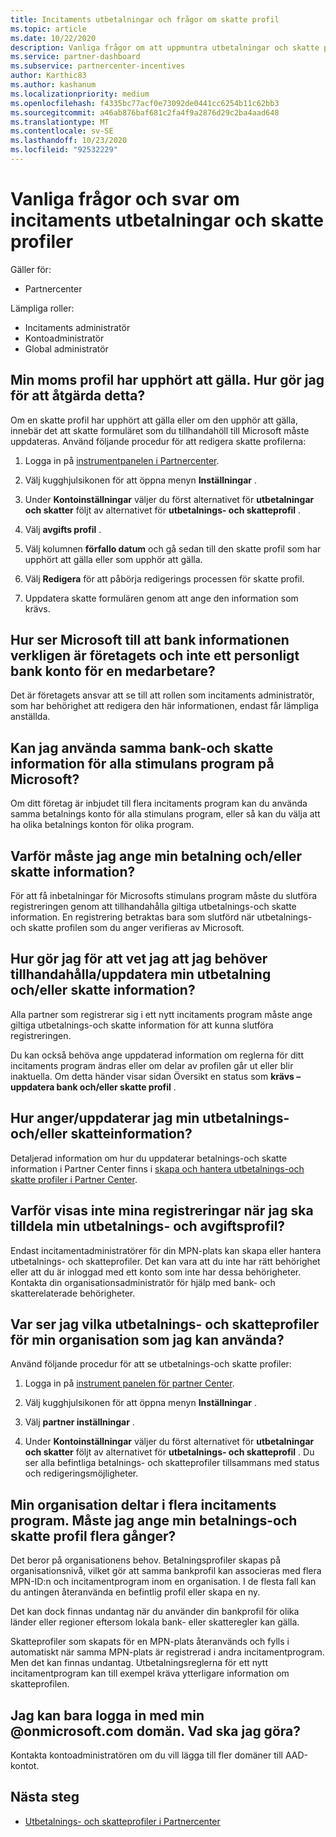```yaml
---
title: Incitaments utbetalningar och frågor om skatte profil
ms.topic: article
ms.date: 10/22/2020
description: Vanliga frågor om att uppmuntra utbetalningar och skatte profiler. Frågor inkluderar varför du inte kan se din utbetalnings-och skatte profil och vad du kan göra med det.
ms.service: partner-dashboard
ms.subservice: partnercenter-incentives
author: Karthic83
ms.author: kashanum
ms.localizationpriority: medium
ms.openlocfilehash: f4335bc77acf0e73092de0441cc6254b11c62bb3
ms.sourcegitcommit: a46ab876baf681c2fa4f9a2876d29c2ba4aad648
ms.translationtype: MT
ms.contentlocale: sv-SE
ms.lasthandoff: 10/23/2020
ms.locfileid: "92532229"
---
```

# <a name="frequently-asked-questions-regarding-incentives-payout-and-tax-profiles"></a>Vanliga frågor och svar om incitaments utbetalningar och skatte profiler

Gäller för:

- Partnercenter

Lämpliga roller:

- Incitaments administratör
- Kontoadministratör
- Global administratör

## <a name="my-tax-profile-has-expired-how-do-i-fix-this"></a>Min moms profil har upphört att gälla. Hur gör jag för att åtgärda detta?

Om en skatte profil har upphört att gälla eller om den upphör att gälla, innebär det att skatte formuläret som du tillhandahöll till Microsoft måste uppdateras. Använd följande procedur för att redigera skatte profilerna:

1. Logga in på [instrumentpanelen i Partnercenter](https://partner.microsoft.com/dashboard/).

2. Välj kugghjulsikonen för att öppna menyn **Inställningar** .

3. Under **Kontoinställningar** väljer du först alternativet för **utbetalningar och skatter** följt av alternativet för **utbetalnings- och skatteprofil** .

4. Välj **avgifts profil** .

5. Välj kolumnen **förfallo datum** och gå sedan till den skatte profil som har upphört att gälla eller som upphör att gälla.

6. Välj **Redigera** för att påbörja redigerings processen för skatte profil.

7. Uppdatera skatte formulären genom att ange den information som krävs.

## <a name="how-does-microsoft-ensure-that-the-bank-information-is-indeed-that-of-the-company-and-not-a-personal-bank-account-for-an-employee"></a>Hur ser Microsoft till att bank informationen verkligen är företagets och inte ett personligt bank konto för en medarbetare?

Det är företagets ansvar att se till att rollen som incitaments administratör, som har behörighet att redigera den här informationen, endast får lämpliga anställda.

## <a name="can-i-use-the-same-bank-and-tax-details-for-all-incentive-programs-at-microsoft"></a>Kan jag använda samma bank-och skatte information för alla stimulans program på Microsoft?

Om ditt företag är inbjudet till flera incitaments program kan du använda samma betalnings konto för alla stimulans program, eller så kan du välja att ha olika betalnings konton för olika program.

## <a name="why-do-i-need-to-provide-my-payout-andor-tax-details"></a>Varför måste jag ange min betalning och/eller skatte information?

För att få inbetalningar för Microsofts stimulans program måste du slutföra registreringen genom att tillhandahålla giltiga utbetalnings-och skatte information. En registrering betraktas bara som slutförd när utbetalnings-och skatte profilen som du anger verifieras av Microsoft.

## <a name="how-do-i-know-that-i-need-to-provideupdate-my-payout-andor-tax-details"></a>Hur gör jag för att vet jag att jag behöver tillhandahålla/uppdatera min utbetalning och/eller skatte information?

Alla partner som registrerar sig i ett nytt incitaments program måste ange giltiga utbetalnings-och skatte information för att kunna slutföra registreringen.

Du kan också behöva ange uppdaterad information om reglerna för ditt incitaments program ändras eller om delar av profilen går ut eller blir inaktuella. Om detta händer visar sidan Översikt en status som **krävs – uppdatera bank och/eller skatte profil** .

## <a name="how-do-i-provide-update-my-payout-and-or-tax-details"></a>Hur anger/uppdaterar jag min utbetalnings- och/eller skatteinformation?

Detaljerad information om hur du uppdaterar betalnings-och skatte information i Partner Center finns i [skapa och hantera utbetalnings-och skatte profiler i Partner Center](./incentives-create-and-manage-your-payout-and-tax-profiles.md).

## <a name="why-dont-i-see-my-enrollments-when-i-go-to-assign-my-payout-and-tax-profile"></a>Varför visas inte mina registreringar när jag ska tilldela min utbetalnings- och avgiftsprofil?

Endast incitamentadministratörer för din MPN-plats kan skapa eller hantera utbetalnings- och skatteprofiler. Det kan vara att du inte har rätt behörighet eller att du är inloggad med ett konto som inte har dessa behörigheter. Kontakta din organisationsadministratör för hjälp med bank- och skatterelaterade behörigheter.

## <a name="where-can-i-see-the-payout-and-tax-profiles-for-my-organization-that-i-can-use"></a>Var ser jag vilka utbetalnings- och skatteprofiler för min organisation som jag kan använda?

Använd följande procedur för att se utbetalnings-och skatte profiler:

1. Logga in på [instrument panelen för partner Center](https://partner.microsoft.com/dashboard).

2. Välj kugghjulsikonen för att öppna menyn **Inställningar** .

3. Välj **partner inställningar** .

4. Under **Kontoinställningar** väljer du först alternativet för **utbetalningar och skatter** följt av alternativet för **utbetalnings- och skatteprofil** . Du ser alla befintliga betalnings- och skatteprofiler tillsammans med status och redigeringsmöjligheter.

## <a name="my-organization-is-participating-in-multiple-incentive-programs-do-i-need-to-provide-my-payment-and-tax-profile-multiple-times"></a>Min organisation deltar i flera incitaments program. Måste jag ange min betalnings-och skatte profil flera gånger?

Det beror på organisationens behov. Betalningsprofiler skapas på organisationsnivå, vilket gör att samma bankprofil kan associeras med flera MPN-ID:n och incitamentprogram inom en organisation. I de flesta fall kan du antingen återanvända en befintlig profil eller skapa en ny.

Det kan dock finnas undantag när du använder din bankprofil för olika länder eller regioner eftersom lokala bank- eller skatteregler kan gälla.

Skatteprofiler som skapats för en MPN-plats återanvänds och fylls i automatiskt när samma MPN-plats är registrerad i andra incitamentprogram. Men det kan finnas undantag. Utbetalningsreglerna för ett nytt incitamentprogram kan till exempel kräva ytterligare information om skatteprofilen.  

## <a name="im-only-able-to-sign-in-with-my-onmicrosoftcom-domain-what-should-i-do"></a>Jag kan bara logga in med min @onmicrosoft.com domän. Vad ska jag göra?

Kontakta kontoadministratören om du vill lägga till fler domäner till AAD-kontot.

## <a name="next-steps"></a>Nästa steg

- [Utbetalnings- och skatteprofiler i Partnercenter](incentives-create-and-manage-your-payout-and-tax-profiles.md)